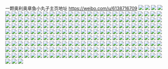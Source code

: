 一颗奥利奥章鱼小丸子主页地址 https://weibo.com/u/6138716709 
![](https://wx4.sinaimg.cn/mw2000/006HrqDPly1h86xtb4hlpj325o0zue81.jpg) 
![](https://wx4.sinaimg.cn/mw2000/006HrqDPly1h85y5sr5trj30dw0dwgmp.jpg) 
![](https://wx4.sinaimg.cn/mw2000/006HrqDPly1h84s124h05j328y2zy1kz.jpg) 
![](https://wx4.sinaimg.cn/mw2000/006HrqDPly1h81k4z7kq8j32dc35se82.jpg) 
![](https://wx4.sinaimg.cn/mw2000/006HrqDPly1h81k50bpxxj32c035se82.jpg) 
![](https://wx4.sinaimg.cn/mw2000/006HrqDPly1h81k51jwa4j32dc35skjm.jpg) 
![](https://wx4.sinaimg.cn/mw2000/006HrqDPly1h81k52gfmnj32dr35sb2a.jpg) 
![](https://wx4.sinaimg.cn/mw2000/006HrqDPly1h81k5448e8j32bb333b2d.jpg) 
![](https://wx4.sinaimg.cn/mw2000/006HrqDPly1h81k4y3xulj32bc333b2d.jpg) 
![](https://wx4.sinaimg.cn/mw2000/006HrqDPly1h7zxrkcrfoj329z31bqv6.jpg) 
![](https://wx4.sinaimg.cn/mw2000/006HrqDPly1h7z6dn4znlj30jb14z44c.jpg) 
![](https://wx4.sinaimg.cn/mw2000/006HrqDPly1h7z36bvbycj32dc35skjm.jpg) 
![](https://wx4.sinaimg.cn/mw2000/006HrqDPly1h7z36aj6vjj32dc35sqv6.jpg) 
![](https://wx4.sinaimg.cn/mw2000/006HrqDPly1h7z36cyk9nj32dc35skjm.jpg) 
![](https://wx4.sinaimg.cn/mw2000/006HrqDPly1h7z36dyxvoj32dc35sqv6.jpg) 
![](https://wx4.sinaimg.cn/mw2000/006HrqDPly1h7z36n86z5j33402c0kjn.jpg) 
![](https://wx4.sinaimg.cn/mw2000/006HrqDPly1h7z36f55lij32dc35snpe.jpg) 
![](https://wx4.sinaimg.cn/mw2000/006HrqDPly1h7z36gd0kxj32dc35snpe.jpg) 
![](https://wx4.sinaimg.cn/mw2000/006HrqDPly1h7z36jn3pdj32dc35shdu.jpg) 
![](https://wx4.sinaimg.cn/mw2000/006HrqDPly1h7z36luhuwj312536c1ky.jpg) 
![](https://wx4.sinaimg.cn/mw2000/006HrqDPly1h7wvb5rjr7j32c02c04qp.jpg) 
![](https://wx4.sinaimg.cn/mw2000/006HrqDPly1h7ukjo1hx1j31o0280kjl.jpg) 
![](https://wx4.sinaimg.cn/mw2000/006HrqDPly1h7ukjqb6unj31o0280hdt.jpg) 
![](https://wx4.sinaimg.cn/mw2000/006HrqDPly1h7ukjm82ukj31o0280kjl.jpg) 
![](https://wx4.sinaimg.cn/mw2000/006HrqDPly1h7ukjrpxt3j33402c0e83.jpg) 
![](https://wx4.sinaimg.cn/mw2000/006HrqDPly1h7s169s0l9j32dd35s4qq.jpg) 
![](https://wx4.sinaimg.cn/mw2000/006HrqDPly1h7s168yqjij320u2p4kjm.jpg) 
![](https://wx4.sinaimg.cn/mw2000/006HrqDPly1h7s16ahsxaj32gn35s7wi.jpg) 
![](https://wx4.sinaimg.cn/mw2000/006HrqDPly1h7s16b5bn7j32fd35sb2a.jpg) 
![](https://wx4.sinaimg.cn/mw2000/006HrqDPly1h7s16bxczaj32dc35se82.jpg) 
![](https://wx4.sinaimg.cn/mw2000/006HrqDPly1h7s16cy7pdj335s35su0y.jpg) 
![](https://wx4.sinaimg.cn/mw2000/006HrqDPly1h7s16dh9w9j31u71u7hdt.jpg) 
![](https://wx4.sinaimg.cn/mw2000/006HrqDPly1h7s16esqwhj31ma36c4qq.jpg) 
![](https://wx4.sinaimg.cn/mw2000/006HrqDPly1h7s16fhoytj31sc1scnpd.jpg) 
![](https://wx4.sinaimg.cn/mw2000/006HrqDPly1h7lb8lkue2j30zu25o4qp.jpg) 
![](https://wx4.sinaimg.cn/mw2000/006HrqDPly1h7irrsg12cj336c36cx6s.jpg) 
![](https://wx4.sinaimg.cn/mw2000/006HrqDPly1h7irrtzhscj31o02804qq.jpg) 
![](https://wx4.sinaimg.cn/mw2000/006HrqDPly1h7hpibrshvj327t324x6r.jpg) 
![](https://wx4.sinaimg.cn/mw2000/006HrqDPly1h7hphyrgcmj32c035lb2c.jpg) 
![](https://wx4.sinaimg.cn/mw2000/006HrqDPly1h7hpi3t203j32c034p4qt.jpg) 
![](https://wx4.sinaimg.cn/mw2000/006HrqDPly1h7hpi02ws7j31u62gx1ky.jpg) 
![](https://wx4.sinaimg.cn/mw2000/006HrqDPly1h7hpi589cnj32c0340u0y.jpg) 
![](https://wx4.sinaimg.cn/mw2000/006HrqDPly1h7hpieab8xj32c036hnpe.jpg) 
![](https://wx4.sinaimg.cn/mw2000/006HrqDPly1h7hpi8tql6j32c0351x6s.jpg) 
![](https://wx4.sinaimg.cn/mw2000/006HrqDPly1h7hpicm5abj31t62ewqv5.jpg) 
![](https://wx4.sinaimg.cn/mw2000/006HrqDPly1h7hphuynkrj32c02c0e81.jpg) 
![](https://wx4.sinaimg.cn/mw2000/006HrqDPly1h7hpjay8nej32c03404qs.jpg) 
![](https://wx4.sinaimg.cn/mw2000/006HrqDPly1h7hpjdoqhxj32c035l4qr.jpg) 
![](https://wx4.sinaimg.cn/mw2000/006HrqDPly1h7hpjf8ydfj32c03404qs.jpg) 
![](https://wx4.sinaimg.cn/mw2000/006HrqDPly1h7bof44pgpj31y81y8dom.jpg) 
![](https://wx4.sinaimg.cn/mw2000/006HrqDPly1h74qdmff9aj32dc35sb2c.jpg) 
![](https://wx4.sinaimg.cn/mw2000/006HrqDPly1h74qdnz12xj31o0280x6p.jpg) 
![](https://wx4.sinaimg.cn/mw2000/006HrqDPly1h74qdpt9h1j32dc35shdu.jpg) 
![](https://wx4.sinaimg.cn/mw2000/006HrqDPly1h74qdr0m9mj31nl26r7k2.jpg) 
![](https://wx4.sinaimg.cn/mw2000/006HrqDPly1h7cwu8vgwfj30u010can8.jpg) 
![](https://wx4.sinaimg.cn/mw2000/006HrqDPly1h74qduxewoj333z2757wj.jpg) 
![](https://wx4.sinaimg.cn/mw2000/006HrqDPly1h74qdwjawoj33402c01kz.jpg) 
![](https://wx4.sinaimg.cn/mw2000/006HrqDPly1h74qdxuw6bj333z2bznpe.jpg) 
![](https://wx4.sinaimg.cn/mw2000/006HrqDPly1h74qdz9sh9j33402c01kz.jpg) 
![](https://wx4.sinaimg.cn/mw2000/006HrqDPly1h74qdtrpgnj32c0340b2c.jpg) 
![](https://wx4.sinaimg.cn/mw2000/006HrqDPly1h74qdkqee8j33402c04qs.jpg) 
![](https://wx4.sinaimg.cn/mw2000/006HrqDPgy1h7157jfmhpj31401e0tpn.jpg) 
![](https://wx4.sinaimg.cn/mw2000/006HrqDPgy1h7157kfy43j31401e0nfd.jpg) 
![](https://wx4.sinaimg.cn/mw2000/006HrqDPgy1h7157lgqlxj31401e04g5.jpg) 
![](https://wx4.sinaimg.cn/mw2000/006HrqDPgy1h7157mrd4gj31401e0k8s.jpg) 
![](https://wx4.sinaimg.cn/mw2000/006HrqDPgy1h7157nymxuj31401e0135.jpg) 
![](https://wx4.sinaimg.cn/mw2000/006HrqDPgy1h7157pbk42j31o02801ky.jpg) 
![](https://wx4.sinaimg.cn/mw2000/006HrqDPgy1h6z7kjysdsj32c0340e81.jpg) 
![](https://wx4.sinaimg.cn/mw2000/006HrqDPgy1h6z7km6st3j32c0340npe.jpg) 
![](https://wx4.sinaimg.cn/mw2000/006HrqDPgy1h6z7kifsrsj32c03407wi.jpg) 
![](https://wx4.sinaimg.cn/mw2000/006HrqDPgy1h6z7koacxoj328h2ye1ky.jpg) 
![](https://wx4.sinaimg.cn/mw2000/006HrqDPgy1h6z7kq0z09j32c033mjvd.jpg) 
![](https://wx4.sinaimg.cn/mw2000/006HrqDPgy1h6z7ks6sp4j32c0340x6p.jpg) 
![](https://wx4.sinaimg.cn/mw2000/006HrqDPgy1h6z7ktx885j32c03400wt.jpg) 
![](https://wx4.sinaimg.cn/mw2000/006HrqDPgy1h6yboltg8hj31o02801ky.jpg) 
![](https://wx4.sinaimg.cn/mw2000/006HrqDPgy1h6ybopkpx8j31o0281qv5.jpg) 
![](https://wx4.sinaimg.cn/mw2000/006HrqDPgy1h6ybosuno7j31o0280qv5.jpg) 
![](https://wx4.sinaimg.cn/mw2000/006HrqDPgy1h6ybouxf11j317o1lvqsr.jpg) 
![](https://wx4.sinaimg.cn/mw2000/006HrqDPgy1h6yboh35qfj31o0280npd.jpg) 
![](https://wx4.sinaimg.cn/mw2000/006HrqDPgy1h6yboy2x3aj31ic20gkjl.jpg) 
![](https://wx4.sinaimg.cn/mw2000/006HrqDPly1h6k09szo13j30zo18qzlw.jpg) 
![](https://wx4.sinaimg.cn/mw2000/006HrqDPly1h6k09ss33mj30zo0clabr.jpg) 
![](https://wx4.sinaimg.cn/mw2000/006HrqDPly1h6j77l9woxj32j336cb2f.jpg) 
![](https://wx4.sinaimg.cn/mw2000/006HrqDPly1h6j77q2ecnj32j336cb29.jpg) 
![](https://wx4.sinaimg.cn/mw2000/006HrqDPly1h6j77uko8wj32j336cu0x.jpg) 
![](https://wx4.sinaimg.cn/mw2000/006HrqDPly1h6j7808ua2j32j336cnpj.jpg) 
![](https://wx4.sinaimg.cn/mw2000/006HrqDPly1h6j781h67oj31o0280qv5.jpg) 
![](https://wx4.sinaimg.cn/mw2000/006HrqDPly1h6j7823ntmj31o0280qga.jpg) 
![](https://wx4.sinaimg.cn/mw2000/006HrqDPly1h6cdfkkqqej31ms26dths.jpg) 
![](https://wx4.sinaimg.cn/mw2000/006HrqDPly1h6cdfjzb50j31np272wrg.jpg) 
![](https://wx4.sinaimg.cn/mw2000/006HrqDPly1h6cdfljcxxj32c834bdt7.jpg) 
![](https://wx4.sinaimg.cn/mw2000/006HrqDPly1h6cdfno209j31o0280kjl.jpg) 
![](https://wx4.sinaimg.cn/mw2000/006HrqDPly1h67nseshybj32c033yx6r.jpg) 
![](https://wx4.sinaimg.cn/mw2000/006HrqDPly1h67nsbcivpj32c034ukjl.jpg) 
![](https://wx4.sinaimg.cn/mw2000/006HrqDPly1h67nskglkzj32c035a4qr.jpg) 
![](https://wx4.sinaimg.cn/mw2000/006HrqDPly1h67nsnfmtuj31o0280qv2.jpg) 
![](https://wx4.sinaimg.cn/mw2000/006HrqDPly1h66e98t0uwj31o0280e82.jpg) 
![](https://wx4.sinaimg.cn/mw2000/006HrqDPly1h66e9acicjj30zo1cvtup.jpg) 
![](https://wx4.sinaimg.cn/mw2000/006HrqDPly1h66f8tpow5j31xc2m2x6r.jpg) 
![](https://wx4.sinaimg.cn/mw2000/006HrqDPly1h66e9crp89j31xo2kxu0x.jpg) 
![](https://wx4.sinaimg.cn/mw2000/006HrqDPly1h66e9igkh7j31w82k1qv7.jpg) 
![](https://wx4.sinaimg.cn/mw2000/006HrqDPly1h66f8x0swhj32192r87wk.jpg) 
![](https://wx4.sinaimg.cn/mw2000/006HrqDPly1h61v7tyzt6j32b032ogwx.jpg) 
![](https://wx4.sinaimg.cn/mw2000/006HrqDPly1h61v7sxeowj31rz35rqv5.jpg) 
![](https://wx4.sinaimg.cn/mw2000/006HrqDPly1h5x5l8iqwcj31o0280wpw.jpg) 
![](https://wx4.sinaimg.cn/mw2000/006HrqDPly1h5x5lbmfuvj30j60j6wfo.jpg) 
![](https://wx4.sinaimg.cn/mw2000/006HrqDPly1h5tdceng46j31nn27bhdt.jpg) 
![](https://wx4.sinaimg.cn/mw2000/006HrqDPly1h5tdcdxdlcj31o0280hdt.jpg) 
![](https://wx4.sinaimg.cn/mw2000/006HrqDPly1h5i7v3r7bhj32801o0hdt.jpg) 
![](https://wx4.sinaimg.cn/mw2000/006HrqDPly1h5i7v5hfm4j311c1k0wjr.jpg) 
![](https://wx4.sinaimg.cn/mw2000/006HrqDPly1h5i7v6b7rgj331v2cb7wi.jpg) 
![](https://wx4.sinaimg.cn/mw2000/006HrqDPly1h5i7v7jlktj335s2dcnpe.jpg) 
![](https://wx4.sinaimg.cn/mw2000/006HrqDPly1h5i7v8w9sfj335s2dcx6q.jpg) 
![](https://wx4.sinaimg.cn/mw2000/006HrqDPly1h5i7v54fmwj322o3407wi.jpg) 
![](https://wx4.sinaimg.cn/mw2000/006HrqDPly1h4w3058q5gj31kw0w0amb.jpg) 
![](https://wx4.sinaimg.cn/mw2000/006HrqDPly1h4uxdggua9j31o0280kjl.jpg) 
![](https://wx4.sinaimg.cn/mw2000/006HrqDPly1h4uxdhwcowj315o3h0e82.jpg) 
![](https://wx4.sinaimg.cn/mw2000/006HrqDPly1h4uxdf8hltj31o0280u0x.jpg) 
![](https://wx4.sinaimg.cn/mw2000/006HrqDPly1h4uxdjd0dsj31o0280qv5.jpg) 
![](https://wx4.sinaimg.cn/mw2000/006HrqDPly1h4uxdkiu8tj31o0280hdt.jpg) 
![](https://wx4.sinaimg.cn/mw2000/006HrqDPly1h4uxdm8fk7j31o0280qv5.jpg) 
![](https://wx4.sinaimg.cn/mw2000/006HrqDPly1h4uxdn7a2bj31jy22me82.jpg) 
![](https://wx4.sinaimg.cn/mw2000/006HrqDPly1h4uxdo98imj31o0280npd.jpg) 
![](https://wx4.sinaimg.cn/mw2000/006HrqDPly1h4uxdl2h9xj30j60j6wha.jpg) 
![](https://wx4.sinaimg.cn/mw2000/006HrqDPly1h46ikekg5ij31ef1w37wh.jpg) 
![](https://wx4.sinaimg.cn/mw2000/006HrqDPly1h46ikfg7d2j32c0353u0y.jpg) 
![](https://wx4.sinaimg.cn/mw2000/006HrqDPly1h46ikgigeij32c034wqv6.jpg) 
![](https://wx4.sinaimg.cn/mw2000/006HrqDPly1h46ikhgxvbj320z2pbhdu.jpg) 
![](https://wx4.sinaimg.cn/mw2000/006HrqDPly1h46ike20b7j31zc2n4u0x.jpg) 
![](https://wx4.sinaimg.cn/mw2000/006HrqDPly1h46ikhzw64j31zc1hc4qp.jpg) 
![](https://wx4.sinaimg.cn/mw2000/006HrqDPly1h433td2413j30dw0dwgmb.jpg) 
![](https://wx4.sinaimg.cn/mw2000/006HrqDPly1h3zfue0k5nj32db35s1l9.jpg) 
![](https://wx4.sinaimg.cn/mw2000/006HrqDPly1h3zfuie31qj31n626wb2c.jpg) 
![](https://wx4.sinaimg.cn/mw2000/006HrqDPly1h3zfulgms3j31o0280qv8.jpg) 
![](https://wx4.sinaimg.cn/mw2000/006HrqDPly1h3zfurzb2rj32c035fx73.jpg) 
![](https://wx4.sinaimg.cn/mw2000/006HrqDPly1h3zfv6lvvxj32ai35su14.jpg) 
![](https://wx4.sinaimg.cn/mw2000/006HrqDPly1h3zfuxruz7j32bq35sb2j.jpg) 
![](https://wx4.sinaimg.cn/mw2000/006HrqDPly1h3zfveq1tzj33402c0b2g.jpg) 
![](https://wx4.sinaimg.cn/mw2000/006HrqDPly1h3zfv1lj4sj31eu340npj.jpg) 
![](https://wx4.sinaimg.cn/mw2000/006HrqDPly1h3zfvajc4sj32c036ynpf.jpg) 
![](https://wx4.sinaimg.cn/mw2000/006HrqDPly1h3shuucs5qj31121de7rh.jpg) 
![](https://wx4.sinaimg.cn/mw2000/006HrqDPly1h3shuvkap4j310b10b4cq.jpg) 
![](https://wx4.sinaimg.cn/mw2000/006HrqDPly1h3shuwc6pbj30nz0yawnt.jpg) 
![](https://wx4.sinaimg.cn/mw2000/006HrqDPly1h3shuy2eghj31nz1nze81.jpg) 
![](https://wx4.sinaimg.cn/mw2000/006HrqDPly1h3shv0f9pdj31lm1lox6p.jpg) 
![](https://wx4.sinaimg.cn/mw2000/006HrqDPly1h3shv3e9uhj31uh1uh4qr.jpg) 
![](https://wx4.sinaimg.cn/mw2000/006HrqDPly1h3shvjbfgfj31fg1wmb2a.jpg) 
![](https://wx4.sinaimg.cn/mw2000/006HrqDPly1h3shvlbv9mj31om1omhdu.jpg) 
![](https://wx4.sinaimg.cn/mw2000/006HrqDPly1h3shvwvp3dj31nv27bx6p.jpg) 
![](https://wx4.sinaimg.cn/mw2000/006HrqDPly1h3n8h5g951j30zo256kbq.jpg) 
![](https://wx4.sinaimg.cn/mw2000/006HrqDPly1h3n8h4jshzj30zo256ttx.jpg) 
![](https://wx4.sinaimg.cn/mw2000/006HrqDPly1h3n8h6862mj30zo2567qh.jpg) 
![](https://wx4.sinaimg.cn/mw2000/006HrqDPly1h3cbasa3eej30zo0zq79i.jpg) 
![](https://wx4.sinaimg.cn/mw2000/006HrqDPly1h3cbasngn5j30xc0x6415.jpg) 
![](https://wx4.sinaimg.cn/mw2000/006HrqDPly1h2wkvfeq6aj31n726ikjl.jpg) 
![](https://wx4.sinaimg.cn/mw2000/006HrqDPly1h2wkvho8oxj31fn21t1kx.jpg) 
![](https://wx4.sinaimg.cn/mw2000/006HrqDPly1h2wkvjhq5qj31nc26pu0x.jpg) 
![](https://wx4.sinaimg.cn/mw2000/006HrqDPly1h2wkviep5vj31jp1zr1kx.jpg) 
![](https://wx4.sinaimg.cn/mw2000/006HrqDPly1h5rh56gk92j32dc35sb2j.jpg) 
![](https://wx4.sinaimg.cn/mw2000/006HrqDPly1h5rh51pzp6j31ni27cnpd.jpg) 
![](https://wx4.sinaimg.cn/mw2000/006HrqDPly1h5rh50yk3xj31m125hu0x.jpg) 
![](https://wx4.sinaimg.cn/mw2000/006HrqDPly1h5rh52p77zj32db35su0y.jpg) 
![](https://wx4.sinaimg.cn/mw2000/006HrqDPly1h2w693i80gj30v40780us.jpg) 
![](https://wx4.sinaimg.cn/mw2000/006HrqDPly1h2ny2q57ptj31o02801ky.jpg) 
![](https://wx4.sinaimg.cn/mw2000/006HrqDPly1h2kxcmjsp0j32c0340e8c.jpg) 
![](https://wx4.sinaimg.cn/mw2000/006HrqDPly1h2kxcqrfr8j32c0340npm.jpg) 
![](https://wx4.sinaimg.cn/mw2000/006HrqDPly1h2kxget5ehj32c0340u10.jpg) 
![](https://wx4.sinaimg.cn/mw2000/006HrqDPly1h23jnibwcoj32801o07wi.jpg) 
![](https://wx4.sinaimg.cn/mw2000/006HrqDPly1h23jnm1ofgj30xc3uub2b.jpg) 
![](https://wx4.sinaimg.cn/mw2000/006HrqDPly1h23jnfk4u8j30uk4697wi.jpg) 
![](https://wx4.sinaimg.cn/mw2000/006HrqDPly1h23jnp8xtdj31hf22l1ky.jpg) 
![](https://wx4.sinaimg.cn/mw2000/006HrqDPly1h23jnsbwigj31nz224kjm.jpg) 
![](https://wx4.sinaimg.cn/mw2000/006HrqDPly1h23jnx3vcgj32c0340b2c.jpg) 
![](https://wx4.sinaimg.cn/mw2000/006HrqDPly1h1z7cdc204j30zo2567wh.jpg) 
![](https://wx4.sinaimg.cn/mw2000/006HrqDPly1h1xykarsz0j31n423vb2a.jpg) 
![](https://wx4.sinaimg.cn/mw2000/006HrqDPly1h1xykbjzd2j31lv275kjl.jpg) 
![](https://wx4.sinaimg.cn/mw2000/006HrqDPly1h1xykcpkqlj31o02804qq.jpg) 
![](https://wx4.sinaimg.cn/mw2000/006HrqDPly1h1xykdf8g0j31o0280qv5.jpg) 
![](https://wx4.sinaimg.cn/mw2000/006HrqDPly1h1xykefhq0j31n927qu0x.jpg) 
![](https://wx4.sinaimg.cn/mw2000/006HrqDPly1h1xykfcg9xj31n526vx6p.jpg) 
![](https://wx4.sinaimg.cn/mw2000/006HrqDPly1h1xykgaa14j31f1238e81.jpg) 
![](https://wx4.sinaimg.cn/mw2000/006HrqDPly1h1xykhdex8j31ml27au0x.jpg) 
![](https://wx4.sinaimg.cn/mw2000/006HrqDPly1h1xykin5mbj31nz26bx6p.jpg) 
![](https://wx4.sinaimg.cn/mw2000/006HrqDPly1h175uj1127j30lb0sg43p.jpg) 
![](https://wx4.sinaimg.cn/mw2000/006HrqDPly1h175ulfs7vj32c02c0b2d.jpg) 
![](https://wx4.sinaimg.cn/mw2000/006HrqDPly1h175uiqt4dj30tg13ani8.jpg) 
![](https://wx4.sinaimg.cn/mw2000/006HrqDPly1h175ujmz81j316y1l9kjl.jpg) 
![](https://wx4.sinaimg.cn/mw2000/006HrqDPgy1h175uynl0sj31n026ob29.jpg) 
![](https://wx4.sinaimg.cn/mw2000/006HrqDPly1h13pysnxnmj30zo256b29.jpg) 
![](https://wx4.sinaimg.cn/mw2000/006HrqDPly1h13n962uplj31l324z1kx.jpg) 
![](https://wx4.sinaimg.cn/mw2000/006HrqDPly1h13n96dsb4j311w1ejtre.jpg) 
![](https://wx4.sinaimg.cn/mw2000/006HrqDPly1h13n95pu4wj31o0280hdt.jpg) 
![](https://wx4.sinaimg.cn/mw2000/006HrqDPly1h13n977b75j31ld2324qp.jpg) 
![](https://wx4.sinaimg.cn/mw2000/006HrqDPly1h0ur4trjxcj30uv0tln3d.jpg) 
![](https://wx4.sinaimg.cn/mw2000/006HrqDPly1h0ur4u3nv0j30zo1b0jxk.jpg) 
![](https://wx4.sinaimg.cn/mw2000/006HrqDPly1h0ur4t6vixj30r90pztcd.jpg) 
![](https://wx4.sinaimg.cn/mw2000/006HrqDPly1h0ur4ubstmj30l70pw0ul.jpg) 
![](https://wx4.sinaimg.cn/mw2000/006HrqDPly1h0ur4ukllhj30li0epq43.jpg) 
![](https://wx4.sinaimg.cn/mw2000/006HrqDPly1h0d7nq9o3gj30uk2u8twk.jpg) 
![](https://wx4.sinaimg.cn/mw2000/006HrqDPly1h0d7npnfcvj31lg22zkjl.jpg) 
![](https://wx4.sinaimg.cn/mw2000/006HrqDPly1h02palkr0aj30sg0sggp0.jpg) 
![](https://wx4.sinaimg.cn/mw2000/006HrqDPly1h02pald1t4j31400u0whs.jpg) 
![](https://wx4.sinaimg.cn/mw2000/006HrqDPly1h02palro30j30qo0f0jsj.jpg) 
![](https://wx4.sinaimg.cn/mw2000/006HrqDPly1h02palzlsuj31400u0n0d.jpg) 
![](https://wx4.sinaimg.cn/mw2000/006HrqDPgy1gz0jfcs9f7j31o02807wh.jpg) 
![](https://wx4.sinaimg.cn/mw2000/006HrqDPgy1gz0jfdktvqj31o02807wh.jpg) 
![](https://wx4.sinaimg.cn/mw2000/006HrqDPgy1gz0jfed8e2j31o0280b29.jpg) 
